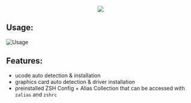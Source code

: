 <p align="center">
  <img src="https://github.com/Blessed-NullArray/ArgonArch/blob/master/banner.png?raw=true" />
</p>




## Usage:
![Usage](https://github.com/Blessed-NullArray/ArgonArch/blob/master/image1.png?raw=true)

## Features:
- ucode auto detection & installation
- graphics card auto detection & driver installation
- preinstalled ZSH Config + Alias Collection that can be accessed with `zalias` and `zshrc`